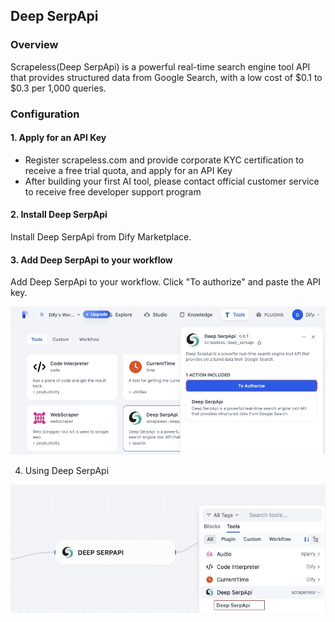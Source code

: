 ## Deep SerpApi

### Overview

Scrapeless(Deep SerpApi) is a powerful real-time search engine tool API that provides structured data from Google Search, with a low cost of $0.1 to $0.3 per 1,000 queries.

### Configuration

#### 1. Apply for an API Key

- Register scrapeless.com and provide corporate KYC certification to receive a free trial quota, and apply for an API Key
- After building your first AI tool, please contact official customer service to receive free developer support program

#### 2. Install Deep SerpApi

Install Deep SerpApi from Dify Marketplace.

#### 3. Add Deep SerpApi to your workflow

Add Deep SerpApi to your workflow. Click "To authorize" and paste the API key.

![](./_assets/scrapeless_1.png)

4. Using Deep SerpApi

![](./_assets/scrapeless_2.png)
